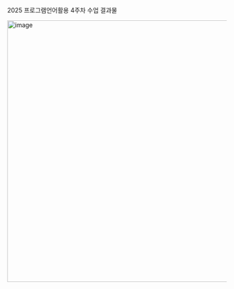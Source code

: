 2025 프로그램언어활용 4주차 수업 
결과물 


<img width="601" alt="image" src="https://github.com/user-attachments/assets/c95a024d-359b-47ad-aabc-6a39e1b33f1d" />
